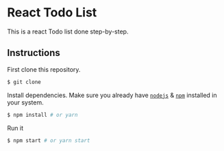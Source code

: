 # React Todo List

This is a react Todo list done step-by-step.

## Instructions

First clone this repository.

```bash
$ git clone
```

Install dependencies. Make sure you already have [`nodejs`](https://nodejs.org/en/) & [`npm`](https://www.npmjs.com/) installed in your system.

```bash
$ npm install # or yarn
```

Run it

```bash
$ npm start # or yarn start
```
